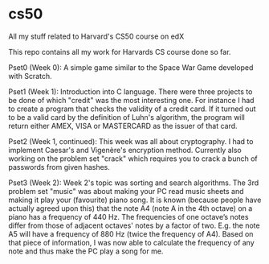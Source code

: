 # cs50
All my stuff related to Harvard's CS50 course on edX

This repo contains all my work for Harvards CS course done so far. 

Pset0 (Week 0): A simple game similar to the Space War Game developed with Scratch.

Pset1 (Week 1): Introduction into C language. There were three projects to be done of which "credit" was the most interesting one. For instance I had to create a program that checks the validity of a credit card. If it turned out to be a valid card by the definition of Luhn's algorithm, the program will return either AMEX, VISA or MASTERCARD as the issuer of that card. 

Pset2 (Week 1, continued): This week was all about cryptography. I had to implement Caesar's and Vigenère's encryption method. Currently also working on the problem set "crack" which requires you to crack a bunch of passwords from given hashes. 

Pset3 (Week 2): Week 2's topic was sorting and search algorithms. The 3rd problem set "music" was about making your PC read music sheets and making it play your (favourite) piano song. It is known (because people have actually agreed upon this) that the note A4 (note A in the 4th octave) on a piano has a frequency of 440 Hz. The frequencies of one octave’s notes differ from those of adjacent octaves' notes by a factor of two. E.g. the note A5 will have a frequency of 880 Hz (twice the frequency of A4). Based on that piece of information, I was now able to calculate the frequency of any note and thus make the PC play a song for me. 

